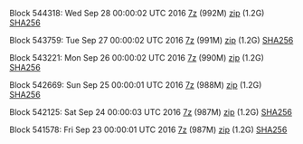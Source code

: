 Block 544318: Wed Sep 28 00:00:02 UTC 2016 [7z](https://transfer.sh/btkek/bootstrap.dat.20160928.7z) (992M) [zip](https://transfer.sh/9gnIr/bootstrap.dat.20160928.zip) (1.2G) [SHA256](https://transfer.sh/vo1AT/sha256.txt)

Block 543759: Tue Sep 27 00:00:02 UTC 2016 [7z](https://transfer.sh/rtfIe/bootstrap.dat.20160927.7z) (991M) [zip](https://transfer.sh/OM6c6/bootstrap.dat.20160927.zip) (1.2G) [SHA256](https://transfer.sh/tNZdy/sha256.txt)

Block 543221: Mon Sep 26 00:00:02 UTC 2016 [7z](https://transfer.sh/zgfx1/bootstrap.dat.20160926.7z) (990M) [zip](https://transfer.sh/3fepp/bootstrap.dat.20160926.zip) (1.2G) [SHA256](https://transfer.sh/d8IkW/sha256.txt)

Block 542669: Sun Sep 25 00:00:01 UTC 2016 [7z](https://transfer.sh/lOJhm/bootstrap.dat.20160925.7z) (988M) [zip](https://transfer.sh/iO2B4/bootstrap.dat.20160925.zip) (1.2G) [SHA256](https://transfer.sh/QnbSJ/sha256.txt)

Block 542125: Sat Sep 24 00:00:03 UTC 2016 [7z](https://transfer.sh/ObibY/bootstrap.dat.20160924.7z) (987M) [zip](https://transfer.sh/NmB2m/bootstrap.dat.20160924.zip) (1.2G) [SHA256](https://transfer.sh/2itRe/sha256.txt)

Block 541578: Fri Sep 23 00:00:01 UTC 2016 [7z](https://transfer.sh/qNSPd/bootstrap.dat.20160923.7z) (987M) [zip](https://transfer.sh/M3wqp/bootstrap.dat.20160923.zip) (1.2G) [SHA256](https://transfer.sh/Mp5m7/sha256.txt)

